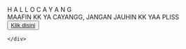 <head>
    <meta charset="UTF-8">
    <meta http-equiv="X-UA-Compatible" content="IE=edge">
    <meta name="viewport" content="width=device-width, initial-scale=1.0">
    <link rel="stylesheet" href="css/style.css">
    <link rel="icon" href="img/flowers.png" type="image/x-icon">
    <title>Flowers</title>
</head>
<body>
    <div class="greetings">
    <!-- silahkan menambah kata sesuai keinginan dengan <span>text...</span -->
        <span>H</span>
        <span>A</span>
        <span>L</span>
        <span>L</span>
        <span>O</span>
        <span>C</span>
        <span>A</span>
        <span>Y</span>
        <span>A</span>
        <span>N</span>
        <span>G</span>
    </div>
    <div class="description">
        <span>MAAFIN KK YA CAYANGG, JANGAN JAUHIN KK YAA PLISS</span>
    </div>
    <div class="button">
        <button>
            <a href="flower.html">Klik disini</a>
        </button>
        
    </div>
</body>
</html>
